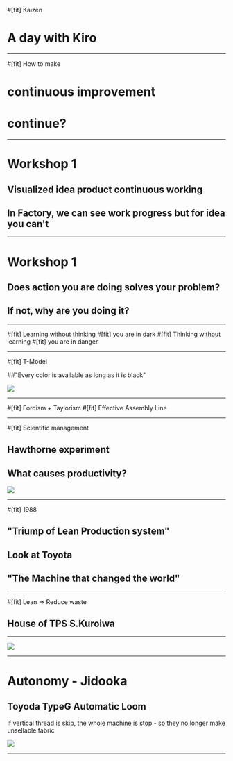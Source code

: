 #[fit] Kaizen
# A day with Kiro

---

#[fit] How to make
# continuous improvement
# continue?

---

# Workshop 1

## Visualized idea product continuous working

## In Factory, we can see work progress but for idea you can't

---

# Workshop 1

## Does action you are doing solves your problem?

## If not, why are you doing it?

---

#[fit] Learning without thinking
#[fit] you are in dark
#[fit] Thinking without learning
#[fit] you are in danger

---

#[fit] T-Model

##"Every color is available as long as it is black"

![](http://cl.ly/image/0A0P20303I2i/6a00e54ed05fc288330120a750bdfe970b.jpg)

 ---

#[fit] Fordism + Taylorism
#[fit] Effective Assembly Line

 ---

#[fit] Scientific management

## Hawthorne experiment

## What causes productivity?

![](http://cl.ly/image/1X2z2K263d2O/wehe_073.jpg)

---

#[fit] 1988

## "Triump of Lean Production system"

## Look at Toyota

## "The Machine that changed the world"

---

#[fit] Lean => Reduce waste
## House of TPS S.Kuroiwa

---

![](http://cl.ly/image/0F1u3O3q330d/eFigWolfson-1TPS.GIF)

---

# Autonomy - Jidooka
## Toyoda TypeG Automatic Loom

If vertical thread is skip, the whole machine is stop - so they no longer make unsellable fabric

![](http://cl.ly/image/3R1b3D32210r/1924_Non-Stop_Shuttle_Change_Toyoda_Automatic_Loom,_Type_G_1.jpg)

---
